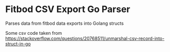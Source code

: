 # Fitbod CSV Export Go Parser
Parses data from fitbod data exports into Golang structs

Some csv code taken from https://stackoverflow.com/questions/20768511/unmarshal-csv-record-into-struct-in-go
